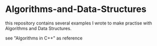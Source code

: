 # Algorithms-and-Data-Structures

this repository contains several examples I wrote to make practise with Algorithms and Data Structures.

see "Algorithms in C++" as reference
